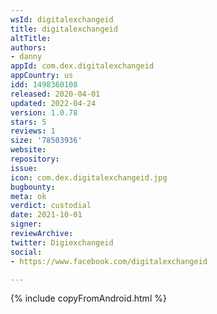 ```yaml
---
wsId: digitalexchangeid
title: digitalexchangeid
altTitle: 
authors:
- danny
appId: com.dex.digitalexchangeid
appCountry: us
idd: 1498360108
released: 2020-04-01
updated: 2022-04-24
version: 1.0.78
stars: 5
reviews: 1
size: '78503936'
website: 
repository: 
issue: 
icon: com.dex.digitalexchangeid.jpg
bugbounty: 
meta: ok
verdict: custodial
date: 2021-10-01
signer: 
reviewArchive: 
twitter: Digiexchangeid
social:
- https://www.facebook.com/digitalexchangeid

---
```


 {% include copyFromAndroid.html %}
